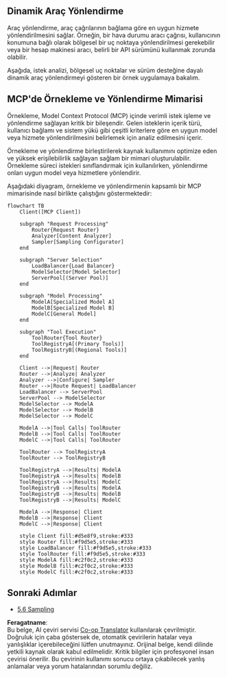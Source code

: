 <!--
CO_OP_TRANSLATOR_METADATA:
{
  "original_hash": "2f1b473818b5a6cc9a9bbf777fffa6d4",
  "translation_date": "2025-07-14T21:47:35+00:00",
  "source_file": "05-AdvancedTopics/mcp-routing/README.md",
  "language_code": "tr"
}
-->
## Dinamik Araç Yönlendirme

Araç yönlendirme, araç çağrılarının bağlama göre en uygun hizmete yönlendirilmesini sağlar. Örneğin, bir hava durumu aracı çağrısı, kullanıcının konumuna bağlı olarak bölgesel bir uç noktaya yönlendirilmesi gerekebilir veya bir hesap makinesi aracı, belirli bir API sürümünü kullanmak zorunda olabilir.

Aşağıda, istek analizi, bölgesel uç noktalar ve sürüm desteğine dayalı dinamik araç yönlendirmeyi gösteren bir örnek uygulamaya bakalım.

## MCP'de Örnekleme ve Yönlendirme Mimarisi

Örnekleme, Model Context Protocol (MCP) içinde verimli istek işleme ve yönlendirme sağlayan kritik bir bileşendir. Gelen isteklerin içerik türü, kullanıcı bağlamı ve sistem yükü gibi çeşitli kriterlere göre en uygun model veya hizmete yönlendirilmesini belirlemek için analiz edilmesini içerir.

Örnekleme ve yönlendirme birleştirilerek kaynak kullanımını optimize eden ve yüksek erişilebilirlik sağlayan sağlam bir mimari oluşturulabilir. Örnekleme süreci istekleri sınıflandırmak için kullanılırken, yönlendirme onları uygun model veya hizmetlere yönlendirir.

Aşağıdaki diyagram, örnekleme ve yönlendirmenin kapsamlı bir MCP mimarisinde nasıl birlikte çalıştığını göstermektedir:

```mermaid
flowchart TB
    Client([MCP Client])
    
    subgraph "Request Processing"
        Router{Request Router}
        Analyzer[Content Analyzer]
        Sampler[Sampling Configurator]
    end
    
    subgraph "Server Selection"
        LoadBalancer{Load Balancer}
        ModelSelector[Model Selector]
        ServerPool[(Server Pool)]
    end
    
    subgraph "Model Processing"
        ModelA[Specialized Model A]
        ModelB[Specialized Model B]
        ModelC[General Model]
    end
    
    subgraph "Tool Execution"
        ToolRouter{Tool Router}
        ToolRegistryA[(Primary Tools)]
        ToolRegistryB[(Regional Tools)]
    end
    
    Client -->|Request| Router
    Router -->|Analyze| Analyzer
    Analyzer -->|Configure| Sampler
    Router -->|Route Request| LoadBalancer
    LoadBalancer --> ServerPool
    ServerPool --> ModelSelector
    ModelSelector --> ModelA
    ModelSelector --> ModelB
    ModelSelector --> ModelC
    
    ModelA -->|Tool Calls| ToolRouter
    ModelB -->|Tool Calls| ToolRouter
    ModelC -->|Tool Calls| ToolRouter
    
    ToolRouter --> ToolRegistryA
    ToolRouter --> ToolRegistryB
    
    ToolRegistryA -->|Results| ModelA
    ToolRegistryA -->|Results| ModelB
    ToolRegistryA -->|Results| ModelC
    ToolRegistryB -->|Results| ModelA
    ToolRegistryB -->|Results| ModelB
    ToolRegistryB -->|Results| ModelC
    
    ModelA -->|Response| Client
    ModelB -->|Response| Client
    ModelC -->|Response| Client
    
    style Client fill:#d5e8f9,stroke:#333
    style Router fill:#f9d5e5,stroke:#333
    style LoadBalancer fill:#f9d5e5,stroke:#333
    style ToolRouter fill:#f9d5e5,stroke:#333
    style ModelA fill:#c2f0c2,stroke:#333
    style ModelB fill:#c2f0c2,stroke:#333
    style ModelC fill:#c2f0c2,stroke:#333
```

## Sonraki Adımlar

- [5.6 Sampling](../mcp-sampling/README.md)

**Feragatname**:  
Bu belge, AI çeviri servisi [Co-op Translator](https://github.com/Azure/co-op-translator) kullanılarak çevrilmiştir. Doğruluk için çaba göstersek de, otomatik çevirilerin hatalar veya yanlışlıklar içerebileceğini lütfen unutmayınız. Orijinal belge, kendi dilinde yetkili kaynak olarak kabul edilmelidir. Kritik bilgiler için profesyonel insan çevirisi önerilir. Bu çevirinin kullanımı sonucu ortaya çıkabilecek yanlış anlamalar veya yorum hatalarından sorumlu değiliz.